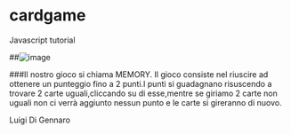 # cardgame
Javascript tutorial

##![image](https://user-images.githubusercontent.com/124572646/235656218-36b5e6da-a802-4e23-9075-8b12518487a3.png)

###Il nostro gioco si chiama MEMORY.
Il gioco consiste nel riuscire ad ottenere un punteggio fino a 2 punti.I punti si guadagnano risuscendo a trovare 2 carte uguali,cliccando su di esse,mentre se giriamo 2 carte non uguali non ci verrà aggiunto nessun punto e le carte si gireranno di nuovo.

Luigi Di Gennaro
